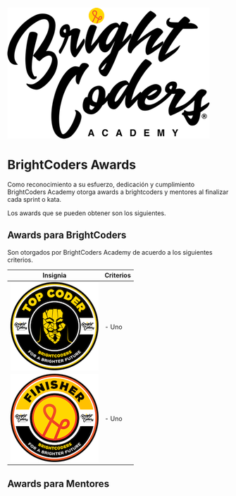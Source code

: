 ![BrightCoders Logo](../../img/logo-bc.png)

# BrightCoders Awards

Como reconocimiento a su esfuerzo, dedicación y cumplimiento BrightCoders Academy otorga awards a brightcoders y mentores al finalizar cada sprint o kata.

Los awards que se pueden obtener son los siguientes.

## Awards para BrightCoders
Son otorgados por BrightCoders Academy de acuerdo a los siguientes criterios.

Insignia | Criterios
---| ---
![Top Coder](img/top-coder-small.png) | - Uno
![Finisher](img/finisher-small.png) | - Uno


## Awards para Mentores
